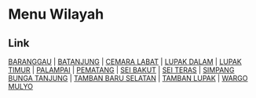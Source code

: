 # Menu Wilayah

## Link

[BARANGGAU](https://github.com/gigit-pemilu/pemilu-2024-62-kalimantan-tengah/tree/main/pilpres/hitung-suara/sub/62-kalimantan-tengah/sub/03-kapuas/sub/04-kapuas-kuala/sub/2020-baranggau)
 | 
[BATANJUNG](https://github.com/gigit-pemilu/pemilu-2024-62-kalimantan-tengah/tree/main/pilpres/hitung-suara/sub/62-kalimantan-tengah/sub/03-kapuas/sub/04-kapuas-kuala/sub/2001-batanjung)
 | 
[CEMARA LABAT](https://github.com/gigit-pemilu/pemilu-2024-62-kalimantan-tengah/tree/main/pilpres/hitung-suara/sub/62-kalimantan-tengah/sub/03-kapuas/sub/04-kapuas-kuala/sub/2002-cemara-labat)
 | 
[LUPAK DALAM](https://github.com/gigit-pemilu/pemilu-2024-62-kalimantan-tengah/tree/main/pilpres/hitung-suara/sub/62-kalimantan-tengah/sub/03-kapuas/sub/04-kapuas-kuala/sub/2005-lupak-dalam)
 | 
[LUPAK TIMUR](https://github.com/gigit-pemilu/pemilu-2024-62-kalimantan-tengah/tree/main/pilpres/hitung-suara/sub/62-kalimantan-tengah/sub/03-kapuas/sub/04-kapuas-kuala/sub/2014-lupak-timur)
 | 
[PALAMPAI](https://github.com/gigit-pemilu/pemilu-2024-62-kalimantan-tengah/tree/main/pilpres/hitung-suara/sub/62-kalimantan-tengah/sub/03-kapuas/sub/04-kapuas-kuala/sub/2003-palampai)
 | 
[PEMATANG](https://github.com/gigit-pemilu/pemilu-2024-62-kalimantan-tengah/tree/main/pilpres/hitung-suara/sub/62-kalimantan-tengah/sub/03-kapuas/sub/04-kapuas-kuala/sub/2018-pematang)
 | 
[SEI BAKUT](https://github.com/gigit-pemilu/pemilu-2024-62-kalimantan-tengah/tree/main/pilpres/hitung-suara/sub/62-kalimantan-tengah/sub/03-kapuas/sub/04-kapuas-kuala/sub/2016-sei-bakut)
 | 
[SEI TERAS](https://github.com/gigit-pemilu/pemilu-2024-62-kalimantan-tengah/tree/main/pilpres/hitung-suara/sub/62-kalimantan-tengah/sub/03-kapuas/sub/04-kapuas-kuala/sub/2004-sei-teras)
 | 
[SIMPANG BUNGA TANJUNG](https://github.com/gigit-pemilu/pemilu-2024-62-kalimantan-tengah/tree/main/pilpres/hitung-suara/sub/62-kalimantan-tengah/sub/03-kapuas/sub/04-kapuas-kuala/sub/2019-simpang-bunga-tanjung)
 | 
[TAMBAN BARU SELATAN](https://github.com/gigit-pemilu/pemilu-2024-62-kalimantan-tengah/tree/main/pilpres/hitung-suara/sub/62-kalimantan-tengah/sub/03-kapuas/sub/04-kapuas-kuala/sub/2008-tamban-baru-selatan)
 | 
[TAMBAN LUPAK](https://github.com/gigit-pemilu/pemilu-2024-62-kalimantan-tengah/tree/main/pilpres/hitung-suara/sub/62-kalimantan-tengah/sub/03-kapuas/sub/04-kapuas-kuala/sub/2011-tamban-lupak)
 | 
[WARGO MULYO](https://github.com/gigit-pemilu/pemilu-2024-62-kalimantan-tengah/tree/main/pilpres/hitung-suara/sub/62-kalimantan-tengah/sub/03-kapuas/sub/04-kapuas-kuala/sub/2015-wargo-mulyo)

